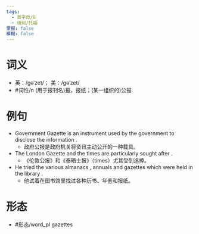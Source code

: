 ```yaml
---
tags:
  - 首字母/G
  - 级别/托福
掌握: false
模糊: false
---
```

# 词义
- 英：/ɡəˈzet/； 美：/ɡəˈzet/
- #词性/n  (用于报刊名)报，报纸；(某一组织的)公报
# 例句
- Government Gazette is an instrument used by the government to disclose the information .
	- 政府公报是政府机关将资讯主动公开的一种载具。
- The London Gazette and the times are particularly sought after .
	- 《伦敦公报》和《泰晤士报》（times）尤其受到追捧。
- He tried the various almanacs , annuals and gazettes which were held in the library .
	- 他试着在图书馆里找过各种历书、年鉴和报纸。
# 形态
- #形态/word_pl gazettes
